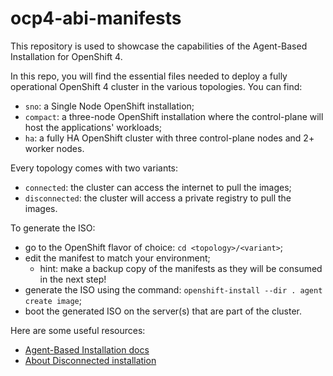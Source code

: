 # ocp4-abi-manifests
This repository is used to showcase the capabilities of the Agent-Based Installation for OpenShift 4.

In this repo, you will find the essential files needed to deploy a fully operational OpenShift 4 cluster in the various topologies. You can find:
* ```sno```: a Single Node OpenShift installation;
* ```compact```: a three-node OpenShift installation where the control-plane will host the applications' workloads;
* ```ha```: a fully HA OpenShift cluster with three control-plane nodes and 2+ worker nodes.

Every topology comes with two variants:
* ```connected```: the cluster can access the internet to pull the images;
* ```disconnected```: the cluster will access a private registry to pull the images.

To generate the ISO:
* go to the OpenShift flavor of choice: ```cd <topology>/<variant>```;
* edit the manifest to match your environment;
  * hint: make a backup copy of the manifests as they will be consumed in the next step!
* generate the ISO using the command: ```openshift-install --dir . agent create image```;
* boot the generated ISO on the server(s) that are part of the cluster.

Here are some useful resources:
* [Agent-Based Installation docs](https://docs.openshift.com/container-platform/latest/installing/installing_with_agent_based_installer/preparing-to-install-with-agent-based-installer.html)
* [About Disconnected installation](https://docs.openshift.com/container-platform/latest/installing/disconnected_install/index.html)
